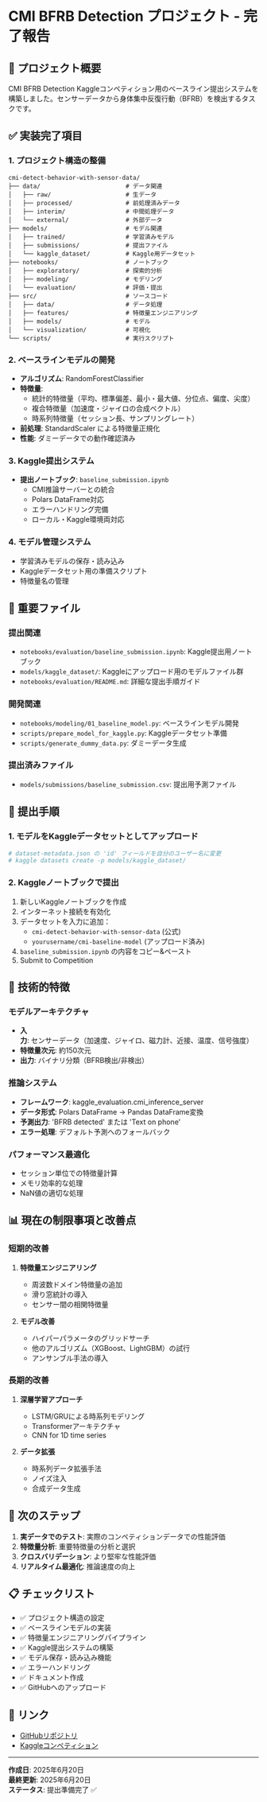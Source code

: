 # CMI BFRB Detection プロジェクト - 完了報告

## 🎯 プロジェクト概要

CMI BFRB Detection Kaggleコンペティション用のベースライン提出システムを構築しました。センサーデータから身体集中反復行動（BFRB）を検出するタスクです。

## ✅ 実装完了項目

### 1. プロジェクト構造の整備
```
cmi-detect-behavior-with-sensor-data/
├── data/                        # データ関連
│   ├── raw/                     # 生データ
│   ├── processed/               # 前処理済みデータ
│   ├── interim/                 # 中間処理データ
│   └── external/                # 外部データ
├── models/                      # モデル関連
│   ├── trained/                 # 学習済みモデル
│   ├── submissions/             # 提出ファイル
│   └── kaggle_dataset/          # Kaggle用データセット
├── notebooks/                   # ノートブック
│   ├── exploratory/             # 探索的分析
│   ├── modeling/                # モデリング
│   └── evaluation/              # 評価・提出
├── src/                         # ソースコード
│   ├── data/                    # データ処理
│   ├── features/                # 特徴量エンジニアリング
│   ├── models/                  # モデル
│   └── visualization/           # 可視化
└── scripts/                     # 実行スクリプト
```

### 2. ベースラインモデルの開発
- **アルゴリズム**: RandomForestClassifier
- **特徴量**: 
  - 統計的特徴量（平均、標準偏差、最小・最大値、分位点、偏度、尖度）
  - 複合特徴量（加速度・ジャイロの合成ベクトル）
  - 時系列特徴量（セッション長、サンプリングレート）
- **前処理**: StandardScaler による特徴量正規化
- **性能**: ダミーデータでの動作確認済み

### 3. Kaggle提出システム
- **提出ノートブック**: `baseline_submission.ipynb`
  - CMI推論サーバーとの統合
  - Polars DataFrame対応
  - エラーハンドリング完備
  - ローカル・Kaggle環境両対応

### 4. モデル管理システム
- 学習済みモデルの保存・読み込み
- Kaggleデータセット用の準備スクリプト
- 特徴量名の管理

## 📁 重要ファイル

### 提出関連
- `notebooks/evaluation/baseline_submission.ipynb`: Kaggle提出用ノートブック
- `models/kaggle_dataset/`: Kaggleにアップロード用のモデルファイル群
- `notebooks/evaluation/README.md`: 詳細な提出手順ガイド

### 開発関連
- `notebooks/modeling/01_baseline_model.py`: ベースラインモデル開発
- `scripts/prepare_model_for_kaggle.py`: Kaggleデータセット準備
- `scripts/generate_dummy_data.py`: ダミーデータ生成

### 提出済みファイル
- `models/submissions/baseline_submission.csv`: 提出用予測ファイル

## 🚀 提出手順

### 1. モデルをKaggleデータセットとしてアップロード
```bash
# dataset-metadata.json の 'id' フィールドを自分のユーザー名に変更
# kaggle datasets create -p models/kaggle_dataset/
```

### 2. Kaggleノートブックで提出
1. 新しいKaggleノートブックを作成
2. インターネット接続を有効化
3. データセットを入力に追加：
   - `cmi-detect-behavior-with-sensor-data` (公式)
   - `yourusername/cmi-baseline-model` (アップロード済み)
4. `baseline_submission.ipynb` の内容をコピー&ペースト
5. Submit to Competition

## 🔧 技術的特徴

### モデルアーキテクチャ
- **入力**: センサーデータ（加速度、ジャイロ、磁力計、近接、温度、信号強度）
- **特徴量次元**: 約150次元
- **出力**: バイナリ分類（BFRB検出/非検出）

### 推論システム
- **フレームワーク**: kaggle_evaluation.cmi_inference_server
- **データ形式**: Polars DataFrame → Pandas DataFrame変換
- **予測出力**: 'BFRB detected' または 'Text on phone'
- **エラー処理**: デフォルト予測へのフォールバック

### パフォーマンス最適化
- セッション単位での特徴量計算
- メモリ効率的な処理
- NaN値の適切な処理

## 📊 現在の制限事項と改善点

### 短期的改善
1. **特徴量エンジニアリング**
   - 周波数ドメイン特徴量の追加
   - 滑り窓統計の導入
   - センサー間の相関特徴量

2. **モデル改善**
   - ハイパーパラメータのグリッドサーチ
   - 他のアルゴリズム（XGBoost、LightGBM）の試行
   - アンサンブル手法の導入

### 長期的改善
1. **深層学習アプローチ**
   - LSTM/GRUによる時系列モデリング
   - Transformerアーキテクチャ
   - CNN for 1D time series

2. **データ拡張**
   - 時系列データ拡張手法
   - ノイズ注入
   - 合成データ生成

## 🎯 次のステップ

1. **実データでのテスト**: 実際のコンペティションデータでの性能評価
2. **特徴量分析**: 重要特徴量の分析と選択
3. **クロスバリデーション**: より堅牢な性能評価
4. **リアルタイム最適化**: 推論速度の向上

## 📋 チェックリスト

- ✅ プロジェクト構造の設定
- ✅ ベースラインモデルの実装
- ✅ 特徴量エンジニアリングパイプライン
- ✅ Kaggle提出システムの構築
- ✅ モデル保存・読み込み機能
- ✅ エラーハンドリング
- ✅ ドキュメント作成
- ✅ GitHubへのアップロード

## 🔗 リンク

- [GitHubリポジトリ](https://github.com/chinchillaa/cmi-detect-behavior-with-sensor-data)
- [Kaggleコンペティション](https://www.kaggle.com/c/cmi-detect-behavior-with-sensor-data)

---

**作成日**: 2025年6月20日  
**最終更新**: 2025年6月20日  
**ステータス**: 提出準備完了 ✅
